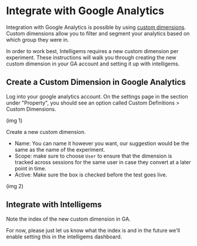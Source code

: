 # Integrate with Google Analytics

Integration with Google Analytics is possible by using [custom dimensions](https://support.google.com/analytics/answer/2709829?hl=en#zippy=%2Cin-this-article). 
Custom dimensions allow you to filter and segment your analytics based on which group they were in.

In order to work best, Intelligems requires a new custom dimension per experiment. These instructions will walk you through creating the new custom dimension in your GA account and setting it up with intelligems.

## Create a Custom Dimension in Google Analytics

Log into your google analytics account. On the settings page in the section under "Property", you should see an option called Custom Definitions > Custom Dimensions.

(img 1)

Create a new custom dimension. 
- Name: You can name it however you want, our suggestion would be the same as the name of the experiment. 
- Scope: make sure to choose `User` to ensure that the dimension is tracked across sessions for the same user in case they convert at a later point in time.
- Active: Make sure the box is checked before the test goes live.

(img 2)

## Integrate with Intelligems

Note the index of the new custom dimension in GA. 

For now, please just let us know what the index is and in the future we'll enable setting this in the intelligems dashboard.